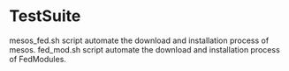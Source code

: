 # TestSuite

mesos_fed.sh script automate the download and installation process of mesos.
fed_mod.sh script automate the download and installation process of FedModules.
